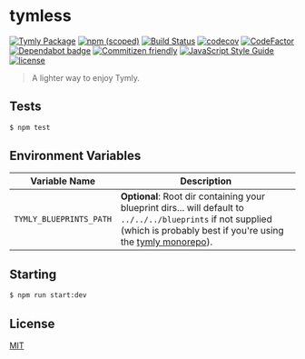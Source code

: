 # tymless

[![Tymly Package](https://img.shields.io/badge/tymly-package-blue.svg)](https://tymly.io/)
[![npm (scoped)](https://img.shields.io/npm/v/@wmfs/tymless.svg)](https://www.npmjs.com/package/@wmfs/tymless)
[![Build Status](https://travis-ci.org/wmfs/tymless.svg?branch=master)](https://travis-ci.org/wmfs/tymless)
[![codecov](https://codecov.io/gh/wmfs/tymless/branch/master/graph/badge.svg)](https://codecov.io/gh/wmfs/tymless)
[![CodeFactor](https://www.codefactor.io/repository/github/wmfs/tymless/badge)](https://www.codefactor.io/repository/github/wmfs/tymless)
[![Dependabot badge](https://img.shields.io/badge/Dependabot-active-brightgreen.svg)](https://dependabot.com/)
[![Commitizen friendly](https://img.shields.io/badge/commitizen-friendly-brightgreen.svg)](http://commitizen.github.io/cz-cli/)
[![JavaScript Style Guide](https://img.shields.io/badge/code_style-standard-brightgreen.svg)](https://standardjs.com)
[![license](https://img.shields.io/github/license/mashape/apistatus.svg)](https://github.com/wmfs/tymly/blob/master/packages/pg-concat/LICENSE)


> A lighter way to enjoy Tymly.

## <a name="tests"></a>Tests
```bash
$ npm test
```

## Environment Variables

| Variable Name            | Description |
| ----------------------   | ----------- |
| `TYMLY_BLUEPRINTS_PATH`  |  **Optional**: Root dir containing your blueprint dirs... will default to `../../../blueprints` if not supplied (which is probably best if you're using the [tymly monorepo](https://github.com/wmfs/tymly)). |

## Starting

```bash
$ npm run start:dev
```

## <a name="license"></a>License

[MIT](https://github.com/wmfs/tymless/blob/master/LICENSE)

